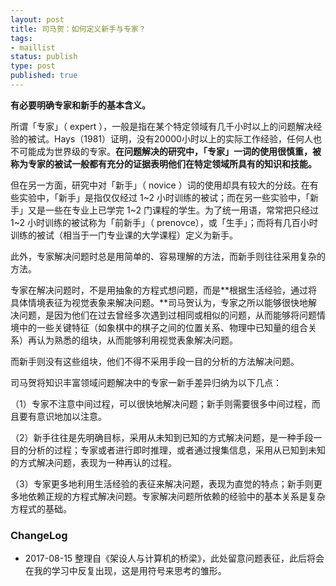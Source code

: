 ```yaml
--- 
layout: post
title: 司马贺：如何定义新手与专家？
tags: 
- maillist
status: publish
type: post
published: true
---
```


**有必要明确专家和新手的基本含义。**

所谓「专家」（ expert ），一般是指在某个特定领域有几千小时以上的问题解决经验的被试。Hays（1981）证明，没有20000小时以上的实际工作经验，任何人也不可能成为世界级的专家。**在问题解决的研究中，「专家」一词的使用很慎重，被称为专家的被试一般都有充分的证据表明他们在特定领域所具有的知识和技能。**

但在另一方面，研究中对「新手」（ novice ）词的使用却具有较大的分歧。在有些实验中，「新手」是指仅仅经过 1~2 小时训练的被试；而在另一些实验中，「新手」又是一些在专业上已学完 1~2 门课程的学生。为了统一用语，常常把只经过 1~2 小时训练的被试称为「前新手」（ prenovce），或「生手」；而将有几百小时训练的被试（相当于一门专业课的大学课程）定义为新手。

此外，专家解决问题时总是用简单的、容易理解的方法，而新手则往往采用复杂的方法。

专家在解决问题时，不是用抽象的方程式想问题，而是**根据生活经验，通过将具体情境表征为视觉表象来解决问题。**司马贺认为，专家之所以能够很快地解决问题，是因为他们在过去曾经多次遇到过相同或相似的问题，从而能够将问题情境中的一些关键特征（如象棋中的棋子之间的位置关系、物理中已知量的组合关系）再认为熟悉的组块，从而能够利用视觉表象解决问题。

而新手则没有这些组块，他们不得不采用手段一目的分析的方法解决问题。

司马贺将知识丰富领域问题解决中的专家一新手差异归纳为以下几点：

（1）专家不注意中间过程，可以很快地解决问题；新手则需要很多中间过程，而且要有意识地加以注意。

（2）新手往往是先明确目标，采用从未知到已知的方式解决问题，是一种手段一目的分析的过程；专家或者进行即时推理，或者通过搜集信息，采用从已知到未知的方式解决问题，表现为一种再认的过程。

（3）专家更多地利用生活经验的表征来解决问题，表现为直觉的特点；新手则更多地依赖正规的方程式解决问题。专家解决问题所依赖的经验中的基本关系是复杂方程式的基础。

###  ChangeLog

- 2017-08-15 整理自《架设人与计算机的桥梁》，此处留意问题表征，此后将会在我的学习中反复出现，这是用符号来思考的雏形。

